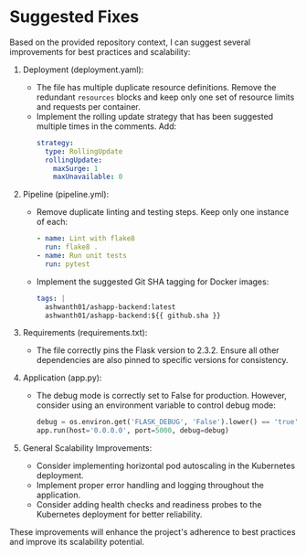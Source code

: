 # Suggested Fixes

Based on the provided repository context, I can suggest several improvements for best practices and scalability:

1. Deployment (deployment.yaml):
   - The file has multiple duplicate resource definitions. Remove the redundant `resources` blocks and keep only one set of resource limits and requests per container.
   - Implement the rolling update strategy that has been suggested multiple times in the comments. Add:
     ```yaml
     strategy:
       type: RollingUpdate
       rollingUpdate:
         maxSurge: 1
         maxUnavailable: 0
     ```

2. Pipeline (pipeline.yml):
   - Remove duplicate linting and testing steps. Keep only one instance of each:
     ```yaml
     - name: Lint with flake8
       run: flake8 .
     - name: Run unit tests
       run: pytest
     ```
   - Implement the suggested Git SHA tagging for Docker images:
     ```yaml
     tags: |
       ashwanth01/ashapp-backend:latest
       ashwanth01/ashapp-backend:${{ github.sha }}
     ```

3. Requirements (requirements.txt):
   - The file correctly pins the Flask version to 2.3.2. Ensure all other dependencies are also pinned to specific versions for consistency.

4. Application (app.py):
   - The debug mode is correctly set to False for production. However, consider using an environment variable to control debug mode:
     ```python
     debug = os.environ.get('FLASK_DEBUG', 'False').lower() == 'true'
     app.run(host='0.0.0.0', port=5000, debug=debug)
     ```

5. General Scalability Improvements:
   - Consider implementing horizontal pod autoscaling in the Kubernetes deployment.
   - Implement proper error handling and logging throughout the application.
   - Consider adding health checks and readiness probes to the Kubernetes deployment for better reliability.

These improvements will enhance the project's adherence to best practices and improve its scalability potential.
